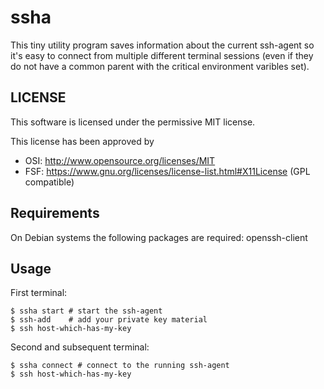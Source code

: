 # ssha

This tiny utility program saves information about the current
ssh-agent so it's easy to connect from multiple different
terminal sessions (even if they do not have a common parent
with the critical environment varibles set).

## LICENSE

This software is licensed under the permissive MIT license.

This license has been approved by
 * OSI: http://www.opensource.org/licenses/MIT
 * FSF: https://www.gnu.org/licenses/license-list.html#X11License (GPL compatible)

## Requirements

On Debian systems the following packages are required:
	openssh-client

## Usage

First terminal:

    $ ssha start # start the ssh-agent
	$ ssh-add    # add your private key material
	$ ssh host-which-has-my-key
	
Second and subsequent terminal:

    $ ssha connect # connect to the running ssh-agent
	$ ssh host-which-has-my-key
	
 
